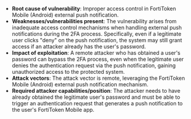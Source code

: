 - **Root cause of vulnerability**: Improper access control in FortiToken Mobile (Android) external push notification.
- **Weaknesses/vulnerabilities present**: The vulnerability arises from inadequate access control mechanisms when handling external push notifications during the 2FA process. Specifically, even if a legitimate user clicks "deny" on the push notification, the system may still grant access if an attacker already has the user's password.
- **Impact of exploitation**: A remote attacker who has obtained a user's password can bypass the 2FA process, even when the legitimate user denies the authentication request via the push notification, gaining unauthorized access to the protected system.
- **Attack vectors**: The attack vector is remote, leveraging the FortiToken Mobile (Android) external push notification mechanism.
- **Required attacker capabilities/position**: The attacker needs to have already obtained the legitimate user's password and must be able to trigger an authentication request that generates a push notification to the user's FortiToken Mobile app.